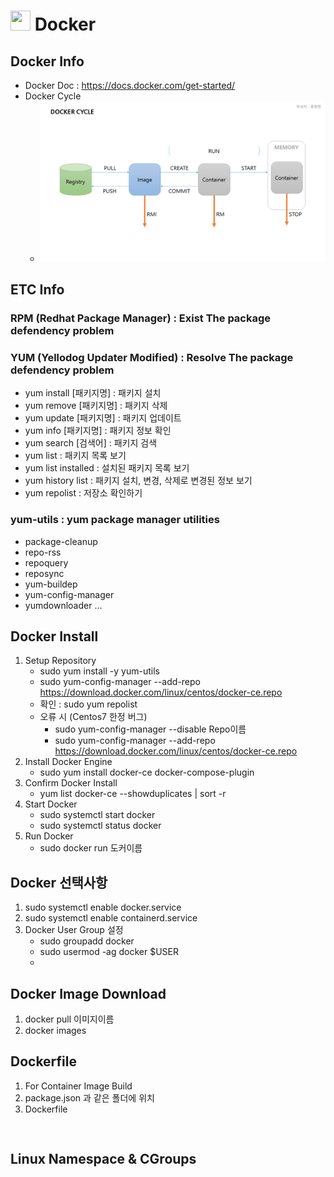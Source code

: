  # <img height="32" width="32" src="https://cdn.simpleicons.org/Docker/2496ED" /> Docker

## Docker Info
- Docker Doc : https://docs.docker.com/get-started/
- Docker Cycle
  - ![Docker Cycle](./Resources/Docker%20Cycle.png)


## ETC Info
### RPM (Redhat Package Manager) : Exist The package defendency problem 
### YUM (Yellodog Updater Modified) : Resolve The package defendency problem    
- yum install [패키지명] : 패키지 설치
- yum remove [패키지명] : 패키지 삭제
- yum update [패키지명] : 패키지 업데이트
- yum info [패키지명] : 패키지 정보 확인
- yum search [검색어] : 패키지 검색
- yum list : 패키지 목록 보기
- yum list installed : 설치된 패키지 목록 보기
- yum history list : 패키지 설치, 변경, 삭제로 변경된 정보 보기
- yum repolist : 저장소 확인하기
### yum-utils : yum package manager utilities
- package-cleanup
- repo-rss
- repoquery
- reposync
- yum-buildep
- yum-config-manager
- yumdownloader ... 

## Docker Install
1. Setup Repository
    - sudo yum install -y yum-utils
    - sudo yum-config-manager --add-repo https://download.docker.com/linux/centos/docker-ce.repo
    - 확인 : sudo yum repolist
    - 오류 시 (Centos7 한정 버그)
        * sudo yum-config-manager --disable Repo이름
        * sudo yum-config-manager --add-repo https://download.docker.com/linux/centos/docker-ce.repo
2. Install Docker Engine 
    - sudo yum install docker-ce docker-compose-plugin
3. Confirm Docker Install
    - yum list docker-ce --showduplicates | sort -r
4. Start Docker 
    - sudo systemctl start docker
    - sudo systemctl status docker
5. Run Docker
    - sudo docker run 도커이름

## Docker 선택사항
1. sudo systemctl enable docker.service
2. sudo systemctl enable containerd.service
3. Docker User Group 설정
    - sudo groupadd docker
    - sudo usermod -ag docker $USER
    - 

## Docker Image Download
1. docker pull 이미지이름
2. docker images
   


## Dockerfile
1. For Container Image Build
2. package.json 과 같은 폴더에 위치
3. Dockerfile
```


```


## Linux Namespace & CGroups
